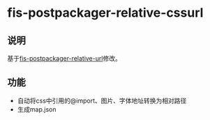 # fis-postpackager-relative-cssurl

## 说明
基于[fis-postpackager-relative-url](https://github.com/lrenc/fis-postpackager-relative-url)修改。

## 功能

 - 自动将css中引用的@import、图片、字体地址转换为相对路径
 - 生成map.json